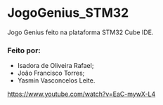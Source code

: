 # JogoGenius_STM32
Jogo Genius feito na plataforma STM32 Cube IDE.

### Feito por:
- Isadora de Oliveira Rafael;
- João Francisco Torres;
- Yasmin Vasconcelos Leite.

https://www.youtube.com/watch?v=EaC-mywX-L4
